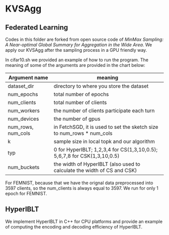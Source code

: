 # KVSAgg

## Federated Learning

Codes in this folder are forked from open source code of *MinMax Sampling: A Near-optimal Global Summary for Aggregation in the Wide Area*. We apply our KVSAgg after the sampling process in a GPU friendly way.

In cifar10.sh we provided an example of how to run the program. The meaning of some of the arguments are provided in the chart below: 

| Argument name      | meaning                                                               |
|--------------------|-----------------------------------------------------------------------|
| dataset_dir        | directory to where you store the dataset                              |
| num_epochs         | total number of epochs                                                |
| num_clients        | total number of clients                                               |
| num_workers        | the number of clients participate each turn                           |
| num_devices        | the number of gpus                                                    |
| num_rows, num_cols | in FetchSGD, it is used to set the sketch size to num_rows * num_cols |
| k                  | sample size in local topk and our algorithm                           |
| typ                | 0 for HyperIBLT; 1,2,3,4 for CS(1,3,10,0.5); 5,6,7,8 for CSK(1,3,10,0.5)                                                                                  |
| num_buckets        | the width of HyperIBLT (also used to calculate the width of CS and CSK)                                                |


For FEMNIST, because that we have the orignal data preprocessed into 3597 clients, so the num_clients is always equal to 3597. We run for only 1 epoch for FEMNIST.


## HyperIBLT

We implement HyperIBLT in C++ for CPU platforms and provide an example of computing the encoding and decoding efficiency of HyperIBLT.